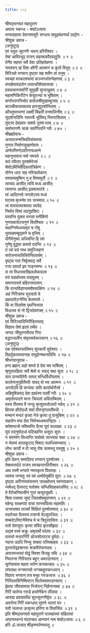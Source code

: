 ```yaml
---
title: ००६
---
```

श्रीमद्‌भागवत महापुराण  
अष्टमः स्कन्धः - षष्ठोऽध्यायः  
भगवदाज्ञया देवानामसुरैः सन्धाय समुद्रमंथनार्थं उद्योगः -  
श्रीशुक उवाच -   
(अनुष्टुप्)   
एवं स्तुतः सुरगणैः भवान् हरिरीश्वरः ।   
तेषां आविरभूद् राजन् सहस्रार्कोदयद्युतिः ॥ १ ॥   
तेनैव सहसा सर्वे देवाः प्रतिहतेक्षणाः ।   
नापश्यन् खं दिशः क्षौणीं आत्मानं च कुतो विभुम् ॥ २ ॥   
विरिञ्चो भगवान् दृष्ट्वा सह शर्वेण तां तनुम् ।   
स्वच्छां मरकतश्यामां कञ्जगर्भारुणेक्षणाम् ॥ ३ ॥   
तप्तहेमावदातेन लसत्कौशेयवाससा ।   
प्रसन्नचारुसर्वांगीं सुमुखीं सुन्दरभ्रुवम् ॥ ४ ॥   
महामणिकिरीटेन केयूराभ्यां च भूषिताम् ।   
कर्णाभरणनिर्भात कपोलश्रीमुखाम्बुजाम् ॥ ५ ॥   
काञ्चीकलापवलय हारनूपुरशोभिताम् ।   
कौस्तुभाभरणां लक्ष्मीं बिभ्रतीं वनमालिनीम् ॥ ६ ॥   
सुदर्शनादिभिः स्वास्त्रैः मूर्तिमद् भिरुपासिताम् ।   
तुष्टाव देवप्रवरः सशर्वः पुरुषं परम् ॥ ७ ॥   
सर्वामरगणैः साकं सर्वांगैरवनिं गतैः ॥ ७५ ।   
श्रीब्रह्मोवाच -   
अजातजन्मस्थितिसंयमाया   
गुणाय निर्वाणसुखार्णवाय ।   
अणोरणिम्नेऽपरिगण्यधाम्ने   
महानुभावाय नमो नमस्ते ॥ ८ ॥   
रूपं तवैतत् पुरुषर्षभेज्यं   
श्रेयोऽर्थिभिर्वैदिकतांत्रिकेण ।   
योगेन धातः सह नस्त्रिलोकान्   
पश्याम्यमुष्मिन् नु ह विश्वमूर्तौ ॥ ९ ॥   
त्वय्यग्र आसीत् त्वयि मध्य आसीत्   
त्वय्यन्त आसीत् इदमात्मतंत्रे ।   
त्वं आदिरन्तो जगतोऽस्य मध्यं   
घटस्य मृत्स्नेव परः परस्मात् ॥ १० ॥   
त्वं माययात्माश्रयया स्वयेदं   
निर्माय विश्वं तदनुप्रविष्टः ।   
पश्यन्ति युक्ता मनसा मनीषिणो   
गुणव्यवायेऽप्यगुणं विपश्चितः ॥ ११ ॥   
यथाग्निमेधस्यमृतं च गोषु   
भुव्यन्नमम्बूद्यमने च वृत्तिम् ।   
योगैर्मनुष्या अधियन्ति हि त्वां   
गुणेषु बुद्ध्या कवयो वदन्ति ॥ १२ ॥   
तं त्वां वयं नाथ समुज्जिहानं   
सरोजनाभातिचिरेप्सितार्थम् ।   
दृष्ट्वा गता निर्वृतमद्य सर्वे   
गजा दवार्ता इव गाङ्‌गमम्भः ॥ १३ ॥   
स त्वं विधत्स्वाखिललोकपाला   
वयं यदर्थास्तव पादमूलम् ।   
समागतास्ते बहिरन्तरात्मन्   
किं वान्यविज्ञाप्यमशेषसाक्षिणः ॥ १४ ॥   
अहं गिरित्रश्च सुरादयो ये   
दक्षादयोऽग्नेरिव केतवस्ते ।   
किं वा विदामेश पृथग्विभाता   
विधत्स्व शं नो द्विजदेवमंत्रम् ॥ १५ ॥   
श्रीशुक उवाच -   
एवं विरिञ्चादिभिरीडितस्तद्   
विज्ञाय तेषां हृदयं तथैव ।   
जगाद जीमूतगभीरया गिरा   
बद्धाञ्जलीन् संवृतसर्वकारकान् ॥ १६ ॥   
(अनुष्टुप्)   
एक एवेश्वरस्तस्मिन् सुरकार्ये सुरेश्वरः ।   
विहर्तुकामस्तानाह समुद्रोन्मथनादिभिः ॥ १७ ॥   
श्रीभगवानुवाच -   
हन्त ब्रह्मन् अहो शम्भो हे देवा मम भाषितम् ।   
श्रृणुतावहिताः सर्वे श्रेयो वः स्याद् यथा सुराः ॥ १८ ॥   
यात दानवदैतेयैः तावत् सन्धिर्विधीयताम् ।   
कालेनानुगृहीतैस्तैः यावद् वो भव आत्मनः ॥ १९ ॥   
अरयोऽपि हि सन्धेयाः सति कार्यार्थगौरवे ।   
अहिमूषिकवद् देवा ह्यर्थस्य पदवीं गतैः ॥ २० ॥   
अमृतोत्पादने यत्नः क्रियतां अविलम्बितम् ।   
यस्य पीतस्य वै जन्तुः मृत्युग्रस्तोऽमरो भवेत् ॥ २१ ॥   
क्षिप्त्वा क्षीरोदधौ सर्वा वीरुत्तृणलतौषधीः ।   
मन्थानं मन्दरं कृत्वा नेत्रं कृत्वा तु वासुकिम् ॥ २२ ॥   
सहायेन मया देवा निर्मन्थध्वमतन्द्रिताः ।   
क्लेशभाजो भविष्यन्ति दैत्या यूयं फलग्रहाः ॥ २३ ॥   
यूयं तदनुमोदध्वं यदिच्छन्ति असुराः सुराः ।   
न संरम्भेण सिध्यन्ति सर्वार्थाः सान्त्वया यथा ॥ २४ ॥   
न भेतव्यं कालकूटाद् विषात् जलधिसम्भवात् ।   
लोभः कार्यो न वो जातु रोषः कामस्तु वस्तुषु ॥ २५ ॥   
श्रीशुक उवाच -   
इति देवान् समादिश्य भगवान् पुरुषोत्तमः ।   
तेषामन्तर्दधे राजन् स्वच्छन्दगतिरीश्वरः ॥ २६ ॥   
अथ तस्मै भगवते नमस्कृत्य पितामहः ।   
भवश्च जग्मतुः स्वं स्वं धामोपेयुर्बलिं सुराः ॥ २७ ॥   
दृष्ट्वा अरीनप्यसंयत्तान् जातक्षोभान् स्वनायकान् ।   
न्यषेधद् दैत्यराट् श्लोक्यः सन्धिविग्रहकालवित् ॥ २८ ॥   
ते वैरोचनिमासीनं गुप्तं चासुरयूथपैः ।   
श्रिया परमया जुष्टं जिताशेषमुपागमन् ॥ २९ ॥   
महेन्द्रः श्लक्ष्णया वाचा सान्त्वयित्वा महामतिः ।   
अभ्यभाषत तत्सर्वं शिक्षितं पुरुषोत्तमात् ॥ ३० ॥   
तदरोचत दैत्यस्य तत्रान्ये येऽसुराधिपाः ।   
शम्बरोऽरिष्टनेमिश्च ये च त्रिपुरवासिनः ॥ ३१ ॥   
ततो देवासुराः कृत्वा संविदं कृतसौहृदाः ।   
उद्यमं परमं चक्रुः अमृतार्थे परंतप ॥ ३२ ॥   
ततस्ते मन्दरगिरिं ओजसोत्पाट्य दुर्मदाः ।   
नदन्त उदधिं निन्युः शक्ताः परिघबाहवः ॥ ३३ ॥   
दूरभारोद्वहश्रान्ताः शक्रवैरोचनादयः ।   
अपारयन्तस्तं वोढुं विवशा विजहुः पथि ॥ ३४ ॥   
निपतन्स गिरिस्तत्र बहून् अमरदानवान् ।   
चूर्णयामास महता भारेण कनकाचलः ॥ ३५ ॥   
तांस्तथा भग्नमनसो भग्नबाहूरुकन्धरान् ।   
विज्ञाय भगवान् तत्र बभूव गरुडध्वजः ॥ ३६ ॥   
गिरिपातविनिष्पिष्टान् विलोक्यामरदानवान् ।   
ईक्षया जीवयामास निर्जरान् निर्व्रणान्यथा ॥ ३७ ॥   
गिरिं चारोप्य गरुडे हस्तेनैकेन लीलया ।   
आरुह्य प्रययावब्धिं सुरासुरगणैर्वृतः ॥ ३८ ॥   
अवरोप्य गिरिं स्कन्धात् सुपर्णः पततां वरः ।   
ययौ जलान्त उत्सृज्य हरिणा स विसर्जितः ॥ ३९ ॥   
इति श्रीमद्‌भागवते महापुराणे पारमहंस्यां संहितायां   
अष्टमस्कन्धे मंदराचल आनयनं नाम षष्ठोऽध्यायः ॥ ६ ॥   
हरिः ॐ तत्सत् श्रीकृष्णार्पणमस्तु ॥ 